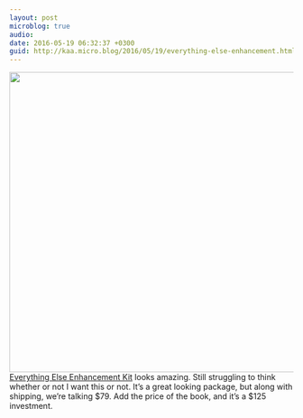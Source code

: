 ```yaml
---
layout: post
microblog: true
audio: 
date: 2016-05-19 06:32:37 +0300
guid: http://kaa.micro.blog/2016/05/19/everything-else-enhancement.html
---
```

<img src="https://micro.kaa.bz/uploads/2018/0568b45586.jpg" alt="" width="840" height="532" class="alignnone size-full wp-image-86" /> <a href="http://www.draplin.com/2016/05/ddc_book_out_today.html">Everything Else Enhancement Kit</a> looks amazing. Still struggling to think whether or not I want this or not. It’s a great looking package, but along with shipping, we’re talking $79. Add the price of the book, and it’s a $125 investment.
